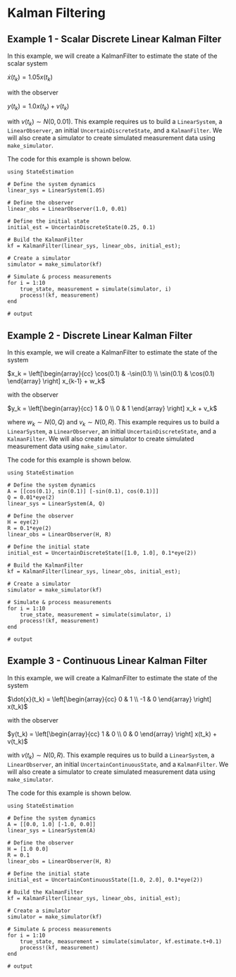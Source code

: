 # Kalman Filtering

## Example 1 - Scalar Discrete Linear Kalman Filter

In this example, we will create a KalmanFilter to estimate the state of the
scalar system

$\dot{x}(t_k) = 1.05 x(t_k)$

with the observer

$y(t_k) = 1.0 x(t_k) + v(t_k)$

with $v(t_k) \sim N(0, 0.01)$. This example requires us to build a `LinearSystem`,
a `LinearObserver`, an initial `UncertainDiscreteState`, and a `KalmanFilter`.
We will also create a simulator to create simulated measurement data using
`make_simulator`.

The code for this example is shown below.

```jldoctest
using StateEstimation

# Define the system dynamics
linear_sys = LinearSystem(1.05)

# Define the observer
linear_obs = LinearObserver(1.0, 0.01)

# Define the initial state
initial_est = UncertainDiscreteState(0.25, 0.1)

# Build the KalmanFilter
kf = KalmanFilter(linear_sys, linear_obs, initial_est);

# Create a simulator
simulator = make_simulator(kf)

# Simulate & process measurements
for i = 1:10
    true_state, measurement = simulate(simulator, i)
    process!(kf, measurement)
end

# output

```


## Example 2 - Discrete Linear Kalman Filter

In this example, we will create a KalmanFilter to estimate the state of the
system

$x_k = \left[\begin{array}{cc} \cos(0.1) & -\sin(0.1) \\ \sin(0.1) & \cos(0.1) \end{array} \right] x_{k-1} + w_k$

with the observer

$y_k = \left[\begin{array}{cc} 1 & 0 \\ 0 & 1 \end{array} \right] x_k + v_k$

where $w_k \sim N(0, Q)$ and $v_k \sim N(0, R)$. This example requires us to
build a `LinearSystem`, a `LinearObserver`, an initial `UncertainDiscreteState`,
and a `KalmanFilter`. We will also create a simulator to create simulated
measurement data using `make_simulator`.

The code for this example is shown below.

```jldoctest
using StateEstimation

# Define the system dynamics
A = [[cos(0.1), sin(0.1)] [-sin(0.1), cos(0.1)]]
Q = 0.01*eye(2)
linear_sys = LinearSystem(A, Q)

# Define the observer
H = eye(2)
R = 0.1*eye(2)
linear_obs = LinearObserver(H, R)

# Define the initial state
initial_est = UncertainDiscreteState([1.0, 1.0], 0.1*eye(2))

# Build the KalmanFilter
kf = KalmanFilter(linear_sys, linear_obs, initial_est);

# Create a simulator
simulator = make_simulator(kf)

# Simulate & process measurements
for i = 1:10
    true_state, measurement = simulate(simulator, i)
    process!(kf, measurement)
end

# output

```

## Example 3 - Continuous Linear Kalman Filter

In this example, we will create a KalmanFilter to estimate the state of the
system

$\dot{x}(t_k) = \left[\begin{array}{cc} 0 & 1 \\ -1 & 0 \end{array} \right] x(t_k)$

with the observer

$y(t_k) = \left[\begin{array}{cc} 1 & 0 \\ 0 & 0 \end{array} \right] x(t_k) + v(t_k)$

with $v(t_k) \sim N(0, R)$. This example requires us to build a `LinearSystem`,
a `LinearObserver`, an initial `UncertainContinuousState`, and a `KalmanFilter`.
We will also create a simulator to create simulated measurement data using
`make_simulator`.

The code for this example is shown below.

```jldoctest
using StateEstimation

# Define the system dynamics
A = [[0.0, 1.0] [-1.0, 0.0]]
linear_sys = LinearSystem(A)

# Define the observer
H = [1.0 0.0]
R = 0.1
linear_obs = LinearObserver(H, R)

# Define the initial state
initial_est = UncertainContinuousState([1.0, 2.0], 0.1*eye(2))

# Build the KalmanFilter
kf = KalmanFilter(linear_sys, linear_obs, initial_est);

# Create a simulator
simulator = make_simulator(kf)

# Simulate & process measurements
for i = 1:10
    true_state, measurement = simulate(simulator, kf.estimate.t+0.1)
    process!(kf, measurement)
end

# output

```
